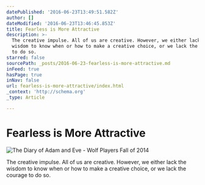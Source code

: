 ```yaml
---
datePublished: '2016-06-23T13:49:51.582Z'
author: []
dateModified: '2016-06-23T13:46:45.853Z'
title: Fearless is More Attractive
description: >-
  The creative impulse. All of us are creative. However, we either lack the
  wisdom to know when or how to make a creative choice, or we lack the courage
  to do so.
starred: false
sourcePath: _posts/2016-06-23-fearless-is-more-attractive.md
inFeed: true
hasPage: true
inNav: false
url: fearless-is-more-attractive/index.html
_context: 'http://schema.org'
_type: Article

---
```

# Fearless is More Attractive
![The Diary of Adam and Eve - Wolf Players Fall of 2014](https://the-grid-user-content.s3-us-west-2.amazonaws.com/ee8f0915-35ff-424c-adfa-f55168426c2d.jpg)

The creative impulse. All of us are creative. However, we either lack the wisdom to know when or how to make a creative choice, or we lack the courage to do so.